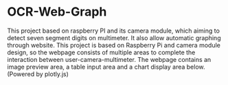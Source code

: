 # OCR-Web-Graph
This project based on raspberry PI and its camera module, which aiming to detect seven segment digits on multimeter. It also allow automatic graphing through website.
This project is based on Raspberry Pi and camera module design, so the webpage consists of multiple areas to complete the interaction between user-camera-multimeter. The webpage contains an image preview area, a table input area and a chart display area below. (Powered by plotly.js)
